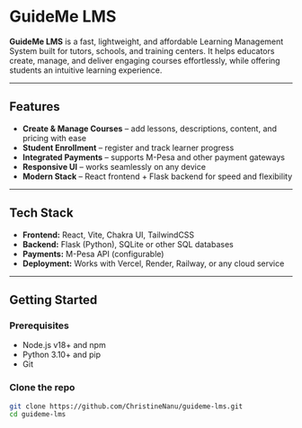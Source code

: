 # GuideMe LMS

**GuideMe LMS** is a fast, lightweight, and affordable Learning Management System built for tutors, schools, and training centers. It helps educators create, manage, and deliver engaging courses effortlessly, while offering students an intuitive learning experience.

---

## Features
- **Create & Manage Courses** – add lessons, descriptions, content, and pricing with ease  
- **Student Enrollment** – register and track learner progress  
- **Integrated Payments** – supports M-Pesa and other payment gateways  
- **Responsive UI** – works seamlessly on any device  
- **Modern Stack** – React frontend + Flask backend for speed and flexibility  

---

## Tech Stack
- **Frontend:** React, Vite, Chakra UI, TailwindCSS  
- **Backend:** Flask (Python), SQLite or other SQL databases  
- **Payments:** M-Pesa API (configurable)  
- **Deployment:** Works with Vercel, Render, Railway, or any cloud service  

---

## Getting Started

### Prerequisites
- Node.js v18+ and npm  
- Python 3.10+ and pip  
- Git  

### Clone the repo
```bash
git clone https://github.com/ChristineNanu/guideme-lms.git
cd guideme-lms
